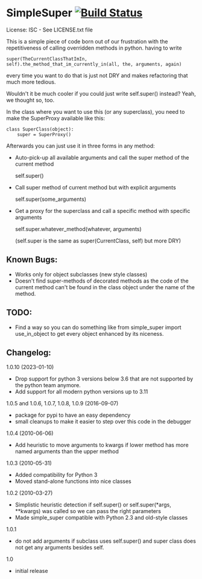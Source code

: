 # SimpleSuper [![Build Status](https://app.travis-ci.com/dwt/simplesuper.svg?branch=master)](https://app.travis-ci.com/github/dwt/simplesuper)

License: ISC - See LICENSE.txt file

This is a simple piece of code born out of our frustration with the 
repetitiveness of calling overridden methods in python.
having to write

    super(TheCurrentClassThatImIn, self).the_method_that_im_currently_in(all, the, arguments, again)

every time you want to do that is just not DRY and makes refactoring
that much more tedious.

Wouldn't it be much cooler if you could just write self.super() instead? 
Yeah, we thought so, too.

In the class where you want to use this (or any superclass),
you need to make the SuperProxy available like this:

    class SuperClass(object):
        super = SuperProxy()

Afterwards you can just use it in three forms in any method:
  - Auto-pick-up all available arguments and call the super method of the current method
    
    self.super()
    
  - Call super method of current method but with explicit arguments
    
    self.super(some_arguments)
    
  - Get a proxy for the superclass and call a specific method with specific arguments
    
    self.super.whatever_method(whatever, arguments)
    
    (self.super is the same as super(CurrentClass, self) but more DRY)

## Known Bugs:

  - Works only for object subclasses (new style classes)
  - Doesn't find super-methods of decorated methods as the code 
    of the current method can't be found in the class object under 
    the name of the method.

## TODO:

  - Find a way so you can do something like from simple_super import 
    use_in_object to get every object enhanced by its niceness.

## Changelog:

1.0.10 (2023-01-10)

  - Drop support for python 3 versions below 3.6 that are not supported by 
    the python team anymore.
  - Add support for all modern python versions up to 3.11

1.0.5 and 1.0.6, 1.0.7, 1.0.8, 1.0.9 (2016-09-07)

  - package for pypi to have an easy dependency
  - small cleanups to make it easier to step over this code in the debugger

1.0.4 (2010-06-06)

  - Add heuristic to move arguments to kwargs if lower method has more named
    arguments than the upper method

1.0.3 (2010-05-31)

  - Added compatibility for Python 3
  - Moved stand-alone functions into nice classes

1.0.2 (2010-03-27)

  - Simplistic heuristic detection if self.super() or 
    self.super(*args, **kwargs) was called so we can pass the right parameters
  - Made simple_super compatible with Python 2.3 and old-style classes

1.0.1

  - do not add arguments if subclass uses self.super() and super class does 
    not get any arguments besides self.

1.0

  - initial release

